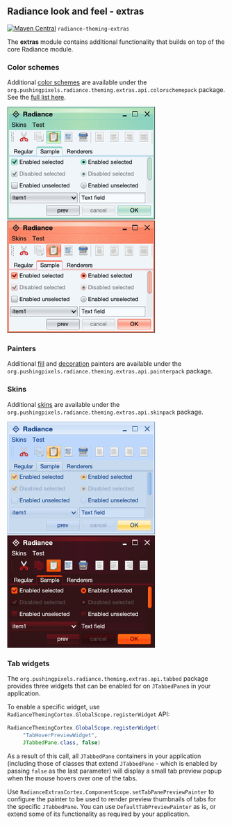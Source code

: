 ## Radiance look and feel - extras

[![Maven Central](https://maven-badges.herokuapp.com/maven-central/org.pushing-pixels/radiance-theming-extras/badge.svg)](https://maven-badges.herokuapp.com/maven-central/org.pushing-pixels/radiance-theming-extras) `radiance-theming-extras`

The **extras** module contains additional functionality that builds on top of the core Radiance module.

### Color schemes

Additional [color schemes](skins/colorschemes.md) are available under the `org.pushingpixels.radiance.theming.extras.api.colorschemepack` package. See the [full list here](skins/colorschemes-extras.md).

<p>
<img alt="Belize"  src="https://raw.githubusercontent.com/kirill-grouchnikov/radiance/sunshine/docs/images/theming-extras/colorschemes/belize.png" width="340" height="258" />
<img alt="Bloody Moon"  src="https://raw.githubusercontent.com/kirill-grouchnikov/radiance/sunshine/docs/images/theming-extras/colorschemes/bloody-moon.png" width="340" height="258" />
</p>

### Painters

Additional [fill](painters/fill.md) and [decoration](painters/decoration.md) painters are available under the `org.pushingpixels.radiance.theming.extras.api.painterpack` package.

### Skins

Additional [skins](skins/overview.md) are available under the `org.pushingpixels.radiance.theming.extras.api.skinpack` package.

<p>
<img alt="Office Blue 2007"  src="https://raw.githubusercontent.com/kirill-grouchnikov/radiance/sunshine/docs/images/theming-extras/skins/officeblue20071.png" width="340" height="258" />
<img alt="Magma"  src="https://raw.githubusercontent.com/kirill-grouchnikov/radiance/sunshine/docs/images/theming-extras/skins/magma1.png" width="340" height="258" />
</p>

### Tab widgets

The `org.pushingpixels.radiance.theming.extras.api.tabbed` package provides three widgets that can be enabled for on `JTabbedPane`s in your application.

To enable a specific widget, use `RadianceThemingCortex.GlobalScope.registerWidget` API:

```java
RadianceThemingCortex.GlobalScope.registerWidget(
     "TabHoverPreviewWidget",
     JTabbedPane.class, false)
```

As a result of this call, all `JTabbedPane` containers in your application (including those of classes that extend `JTabbedPane` - which is enabled by passing `false` as the last parameter) will display a small tab preview popup when the mouse hovers over one of the tabs.

Use `RadianceExtrasCortex.ComponentScope.setTabPanePreviewPainter` to configure the painter to be used to render preview thumbnails of tabs for the specific `JTabbedPane`. You can use `DefaultTabPreviewPainter` as is, or extend some of its functionality as required by your application.
